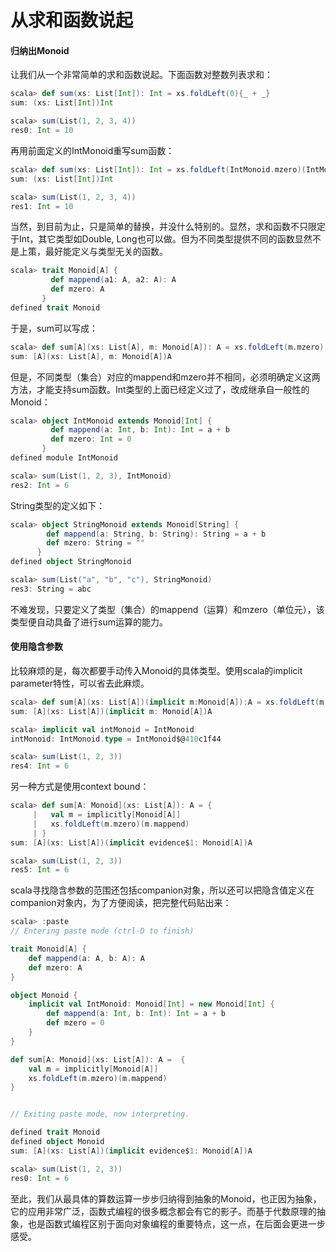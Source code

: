 # 从求和函数说起
#### 归纳出Monoid
让我们从一个非常简单的求和函数说起。下面函数对整数列表求和：
```scala
scala> def sum(xs: List[Int]): Int = xs.foldLeft(0){_ + _}
sum: (xs: List[Int])Int

scala> sum(List(1, 2, 3, 4))
res0: Int = 10
```

再用前面定义的IntMonoid重写sum函数：
```scala
scala> def sum(xs: List[Int]): Int = xs.foldLeft(IntMonoid.mzero)(IntMonoid.mappend)
sum: (xs: List[Int])Int

scala> sum(List(1, 2, 3, 4))
res1: Int = 10
```

当然，到目前为止，只是简单的替换，并没什么特别的。显然，求和函数不只限定于Int，其它类型如Double, Long也可以做。但为不同类型提供不同的函数显然不是上策，最好能定义与类型无关的函数。

```scala
scala> trait Monoid[A] {
         def mappend(a1: A, a2: A): A
         def mzero: A
       }
defined trait Monoid
```
于是，sum可以写成：
```scala
scala> def sum[A](xs: List[A], m: Monoid[A]): A = xs.foldLeft(m.mzero)(m.mappend)
sum: [A](xs: List[A], m: Monoid[A])A
```
但是，不同类型（集合）对应的mappend和mzero并不相同，必须明确定义这两方法，才能支持sum函数。Int类型的上面已经定义过了，改成继承自一般性的Monoid：
```scala
scala> object IntMonoid extends Monoid[Int] {
         def mappend(a: Int, b: Int): Int = a + b
         def mzero: Int = 0
       }
defined module IntMonoid

scala> sum(List(1, 2, 3), IntMonoid)
res2: Int = 6
```
String类型的定义如下：
```scala
scala> object StringMonoid extends Monoid[String] {
        def mappend(a: String, b: String): String = a + b
        def mzero: String = ""
      }
defined object StringMonoid

scala> sum(List("a", "b", "c"), StringMonoid)
res3: String = abc
```
不难发现，只要定义了类型（集合）的mappend（运算）和mzero（单位元），该类型便自动具备了进行sum运算的能力。
#### 使用隐含参数
比较麻烦的是，每次都要手动传入Monoid的具体类型。使用scala的implicit parameter特性，可以省去此麻烦。
```scala
scala> def sum[A](xs: List[A])(implicit m:Monoid[A]):A = xs.foldLeft(m.mzero)(m.mappend)
sum: [A](xs: List[A])(implicit m: Monoid[A])A

scala> implicit val intMonoid = IntMonoid
intMonoid: IntMonoid.type = IntMonoid$@410c1f44

scala> sum(List(1, 2, 3))
res4: Int = 6
```
另一种方式是使用context bound：
```scala
scala> def sum[A: Monoid](xs: List[A]): A = {
     |   val m = implicitly[Monoid[A]]
     |   xs.foldLeft(m.mzero)(m.mappend)
     | }
sum: [A](xs: List[A])(implicit evidence$1: Monoid[A])A

scala> sum(List(1, 2, 3))
res5: Int = 6
```

scala寻找隐含参数的范围还包括companion对象，所以还可以把隐含值定义在companion对象内，为了方便阅读，把完整代码贴出来：
```scala
scala> :paste
// Entering paste mode (ctrl-D to finish)

trait Monoid[A] {
    def mappend(a: A, b: A): A
    def mzero: A
}

object Monoid {
    implicit val IntMonoid: Monoid[Int] = new Monoid[Int] {
        def mappend(a: Int, b: Int): Int = a + b
        def mzero = 0
    }
}

def sum[A: Monoid](xs: List[A]): A =  {
    val m = implicitly[Monoid[A]]
    xs.foldLeft(m.mzero)(m.mappend)
}


// Exiting paste mode, now interpreting.

defined trait Monoid
defined object Monoid
sum: [A](xs: List[A])(implicit evidence$1: Monoid[A])A

scala> sum(List(1, 2, 3))
res0: Int = 6

```
至此，我们从最具体的算数运算一步步归纳得到抽象的Monoid，也正因为抽象，它的应用非常广泛，函数式编程的很多概念都会有它的影子。而基于代数原理的抽象，也是函数式编程区别于面向对象编程的重要特点，这一点，在后面会更进一步感受。

